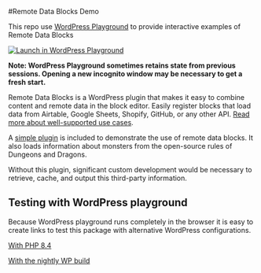 #Remote Data Blocks Demo

This repo use [WordPress Playground](https://playground.wordpress.net/) to provide interactive examples of Remote Data Blocks

[![Launch in WordPress Playground](https://img.shields.io/badge/Launch%20in%20WordPress%20Playground-DA9A45?style=for-the-badge&logo=wordpress)](https://playground.wordpress.net/?blueprint-url=https://raw.githubusercontent.com/smithjw1/remote-data-blocks-demo/trunk/blueprint.json)

**Note: WordPress Playground sometimes retains state from previous sessions. Opening a new incognito window may be necessary to get a fresh start.**


Remote Data Blocks is a WordPress plugin that makes it easy to combine content and remote data in the block editor. Easily register blocks that load data from Airtable, Google Sheets, Shopify, GitHub, or any other API. [Read more about well-supported use cases](https://github.com/Automattic/remote-data-blocks).

A [simple plugin](./api-monster.php) is included to demonstrate the use of remote data blocks. It also loads information about monsters from the open-source rules of Dungeons and Dragons.

Without this plugin, significant custom development would be necessary to retrieve, cache, and output this third-party information.




## Testing with WordPress playground
Because WordPress playground runs completely in the browser it is easy to create links to test this package with alternative WordPress configurations.

[With PHP 8.4](https://playground.wordpress.net/?blueprint-url=https://raw.githubusercontent.com/smithjw1/remote-data-blocks-demo/trunk/blueprint.json&php=8.4)

[With the nightly WP build](https://playground.wordpress.net/?blueprint-url=https://raw.githubusercontent.com/smithjw1/remote-data-blocks-demo/trunk/blueprint.json&wp=nightly)
